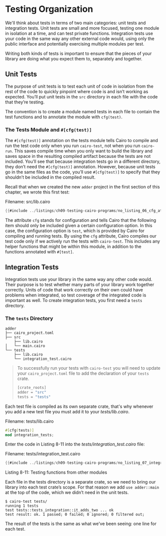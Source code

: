 # Testing Organization

We'll think about tests in terms of two main categories: unit tests and integration tests. Unit tests are small and more focused, testing one module in isolation at a time, and can test private functions. Integration tests use your code in the same way any other external code would, using only the public interface and potentially exercising multiple modules per test.

Writing both kinds of tests is important to ensure that the pieces of your library are doing what you expect them to, separately and together.

## Unit Tests

The purpose of unit tests is to test each unit of code in isolation from the rest of the code to quickly pinpoint where code is and isn’t working as expected. You’ll put unit tests in the `src` directory in each file with the code that they’re testing.

The convention is to create a module named tests in each file to contain the test functions and to annotate the module with `cfg(test)`.

### The Tests Module and `#[cfg(test)]`

The `#[cfg(test)]` annotation on the tests module tells Cairo to compile and run the test code only when you run `cairo-test`, not when you run `cairo-run`. This saves compile time when you only want to build the library and saves space in the resulting compiled artifact because the tests are not included. You’ll see that because integration tests go in a different directory, they don’t need the `#[cfg(test)]` annotation. However, because unit tests go in the same files as the code, you’ll use `#[cfg(test)]` to specify that they shouldn’t be included in the compiled result.

Recall that when we created the new `adder` project in the first section of this chapter, we wrote this first test:

<span class="filename">Filename: src/lib.cairo</span>

```rust
{{#include ../listings/ch09-testing-cairo-programs/no_listing_06_cfg_attr/src/lib.cairo}}
```

The attribute `cfg` stands for configuration and tells Cairo that the following item should only be included given a certain configuration option. In this case, the configuration option is `test`, which is provided by Cairo for compiling and running tests. By using the `cfg` attribute, Cairo compiles our test code only if we actively run the tests with `cairo-test`. This includes any helper functions that might be within this module, in addition to the functions annotated with `#[test]`.

## Integration Tests

Integration tests use your library in the same way any other code would. Their purpose is to test whether many parts of your library work together correctly. Units of code that work correctly on their own could have problems when integrated, so test coverage of the integrated code is important as well. To create integration tests, you first need a `tests` directory.

### The `tests` Directory

```shell
adder
├── cairo_project.toml
├── src
    ├── lib.cairo
│   └── main.cairo
└── tests
    ├── lib.cairo
    └── integration_test.cairo
```

<!-- TODO: remove when Scarb test work -->

> To successfully run your tests with `cairo-test` you will need to update your `cairo_project.toml` file to add the declaration of your `tests` crate.
>
> ```rust
> [crate_roots]
> adder = "src"
> tests = "tests"
> ```

Each test file is compiled as its own separate crate, that's why whenever you add a new test file you must add it to your _tests/lib.cairo_.

<span class="filename">Filename: tests/lib.cairo</span>

```rust
#[cfg(tests)]
mod integration_tests;
```

Enter the code in Listing 8-11 into the _tests/integration_test.cairo_ file:

<span class="filename">Filename: tests/integration_test.cairo</span>

```rust
{{#include ../listings/ch09-testing-cairo-programs/no_listing_07_integration_test/src/lib.cairo:here}}
```

<span class="caption">Listing 8-11: Testing functions from other modules</span>

Each file in the tests directory is a separate crate, so we need to bring our library into each test crate’s scope. For that reason we add `use adder::main` at the top of the code, which we didn’t need in the unit tests.

```shell
$ cairo-test tests/
running 1 tests
test tests::tests_integration::it_adds_two ... ok
test result: ok. 1 passed; 0 failed; 0 ignored; 0 filtered out;
```

The result of the tests is the same as what we've been seeing: one line for each test.
